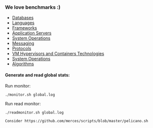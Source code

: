 ### We love benchmarks :)
- [Databases](https://github.com/marcelomf/benchmark/tree/master/db)
- [Languages](https://github.com/marcelomf/benchmark)
- [Frameworks](https://github.com/marcelomf/benchmark)
- [Application Servers](https://github.com/marcelomf/benchmark)
- [System Operations](https://github.com/marcelomf/benchmark)
- [Messaging](https://github.com/marcelomf/benchmark)
- [Protocols](https://github.com/marcelomf/benchmark)
- [VM Hypervisors and Containers Technologies](https://github.com/marcelomf/benchmark)
- [System Operations](https://github.com/marcelomf/benchmark)
- [Algorithms](https://github.com/marcelomf/benchmark)

#### Generate and read global stats:
Run monitor:

`./monitor.sh global.log`

Run read monitor:

`./readmonitor.sh global.log`

`Consider https://github.com/merces/scripts/blob/master/pelicano.sh`
